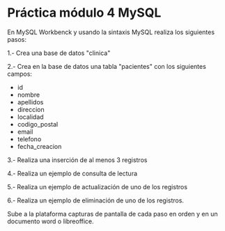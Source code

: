 # Práctica módulo 4 MySQL

En MySQL Workbenck y usando la sintaxis MySQL realiza los siguientes pasos:

1.- Crea una base de datos "clinica"

2.- Crea en la base de datos una tabla "pacientes" con los siguientes
campos:

- id
- nombre
- apellidos
- direccion
- localidad
- codigo_postal
- email
- telefono
- fecha_creacion

3.- Realiza una inserción de al menos 3 registros

4.- Realiza un ejemplo de consulta de lectura

5.- Realiza un ejemplo de actualización de uno de los registros

6.- Realiza un ejemplo de eliminación de uno de los registros.

Sube a la plataforma capturas de pantalla de cada paso en orden y en un documento word o libreoffice.